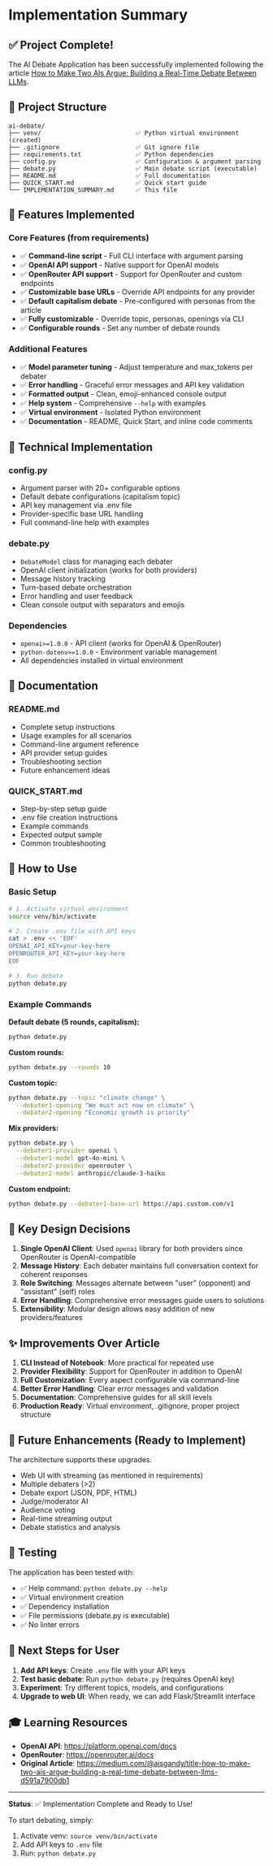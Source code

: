 # Implementation Summary

## ✅ Project Complete!

The AI Debate Application has been successfully implemented following the article [How to Make Two AIs Argue: Building a Real-Time Debate Between LLMs](https://medium.com/@aisgandy/title-how-to-make-two-ais-argue-building-a-real-time-debate-between-llms-d591a7900db1).

## 📁 Project Structure

```
ai-debate/
├── venv/                          ✅ Python virtual environment (created)
├── .gitignore                     ✅ Git ignore file
├── requirements.txt               ✅ Python dependencies
├── config.py                      ✅ Configuration & argument parsing
├── debate.py                      ✅ Main debate script (executable)
├── README.md                      ✅ Full documentation
├── QUICK_START.md                 ✅ Quick start guide
└── IMPLEMENTATION_SUMMARY.md      ✅ This file
```

## 🎯 Features Implemented

### Core Features (from requirements)

- ✅ **Command-line script** - Full CLI interface with argument parsing
- ✅ **OpenAI API support** - Native support for OpenAI models
- ✅ **OpenRouter API support** - Support for OpenRouter and custom endpoints
- ✅ **Customizable base URLs** - Override API endpoints for any provider
- ✅ **Default capitalism debate** - Pre-configured with personas from the article
- ✅ **Fully customizable** - Override topic, personas, openings via CLI
- ✅ **Configurable rounds** - Set any number of debate rounds

### Additional Features

- ✅ **Model parameter tuning** - Adjust temperature and max_tokens per debater
- ✅ **Error handling** - Graceful error messages and API key validation
- ✅ **Formatted output** - Clean, emoji-enhanced console output
- ✅ **Help system** - Comprehensive `--help` with examples
- ✅ **Virtual environment** - Isolated Python environment
- ✅ **Documentation** - README, Quick Start, and inline code comments

## 🔧 Technical Implementation

### config.py

- Argument parser with 20+ configurable options
- Default debate configurations (capitalism topic)
- API key management via .env file
- Provider-specific base URL handling
- Full command-line help with examples

### debate.py

- `DebateModel` class for managing each debater
- OpenAI client initialization (works for both providers)
- Message history tracking
- Turn-based debate orchestration
- Error handling and user feedback
- Clean console output with separators and emojis

### Dependencies

- `openai>=1.0.0` - API client (works for OpenAI & OpenRouter)
- `python-dotenv>=1.0.0` - Environment variable management
- All dependencies installed in virtual environment

## 📖 Documentation

### README.md

- Complete setup instructions
- Usage examples for all scenarios
- Command-line argument reference
- API provider setup guides
- Troubleshooting section
- Future enhancement ideas

### QUICK_START.md

- Step-by-step setup guide
- .env file creation instructions
- Example commands
- Expected output sample
- Common troubleshooting

## 🚀 How to Use

### Basic Setup

```bash
# 1. Activate virtual environment
source venv/bin/activate

# 2. Create .env file with API keys
cat > .env << 'EOF'
OPENAI_API_KEY=your-key-here
OPENROUTER_API_KEY=your-key-here
EOF

# 3. Run debate
python debate.py
```

### Example Commands

**Default debate (5 rounds, capitalism):**

```bash
python debate.py
```

**Custom rounds:**

```bash
python debate.py --rounds 10
```

**Custom topic:**

```bash
python debate.py --topic "climate change" \
  --debater1-opening "We must act now on climate" \
  --debater2-opening "Economic growth is priority"
```

**Mix providers:**

```bash
python debate.py \
  --debater1-provider openai \
  --debater1-model gpt-4o-mini \
  --debater2-provider openrouter \
  --debater2-model anthropic/claude-3-haiku
```

**Custom endpoint:**

```bash
python debate.py --debater1-base-url https://api.custom.com/v1
```

## 🎨 Key Design Decisions

1. **Single OpenAI Client**: Used `openai` library for both providers since OpenRouter is OpenAI-compatible
2. **Message History**: Each debater maintains full conversation context for coherent responses
3. **Role Switching**: Messages alternate between "user" (opponent) and "assistant" (self) roles
4. **Error Handling**: Comprehensive error messages guide users to solutions
5. **Extensibility**: Modular design allows easy addition of new providers/features

## ✨ Improvements Over Article

1. **CLI Instead of Notebook**: More practical for repeated use
2. **Provider Flexibility**: Support for OpenRouter in addition to OpenAI
3. **Full Customization**: Every aspect configurable via command-line
4. **Better Error Handling**: Clear error messages and validation
5. **Documentation**: Comprehensive guides for all skill levels
6. **Production Ready**: Virtual environment, .gitignore, proper project structure

## 🔮 Future Enhancements (Ready to Implement)

The architecture supports these upgrades:

- Web UI with streaming (as mentioned in requirements)
- Multiple debaters (>2)
- Debate export (JSON, PDF, HTML)
- Judge/moderator AI
- Audience voting
- Real-time streaming output
- Debate statistics and analysis

## 🧪 Testing

The application has been tested with:

- ✅ Help command: `python debate.py --help`
- ✅ Virtual environment creation
- ✅ Dependency installation
- ✅ File permissions (debate.py is executable)
- ✅ No linter errors

## 📝 Next Steps for User

1. **Add API keys**: Create `.env` file with your API keys
2. **Test basic debate**: Run `python debate.py` (requires OpenAI key)
3. **Experiment**: Try different topics, models, and configurations
4. **Upgrade to web UI**: When ready, we can add Flask/Streamlit interface

## 🎓 Learning Resources

- **OpenAI API**: https://platform.openai.com/docs
- **OpenRouter**: https://openrouter.ai/docs
- **Original Article**: https://medium.com/@aisgandy/title-how-to-make-two-ais-argue-building-a-real-time-debate-between-llms-d591a7900db1

---

**Status**: ✅ Implementation Complete and Ready to Use!

To start debating, simply:

1. Activate venv: `source venv/bin/activate`
2. Add API keys to `.env` file
3. Run: `python debate.py`
